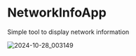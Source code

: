 # NetworkInfoApp
Simple tool to display network information

![2024-10-28_003149](https://github.com/user-attachments/assets/c4d95dec-e172-496b-a805-3a333bc8b054)
